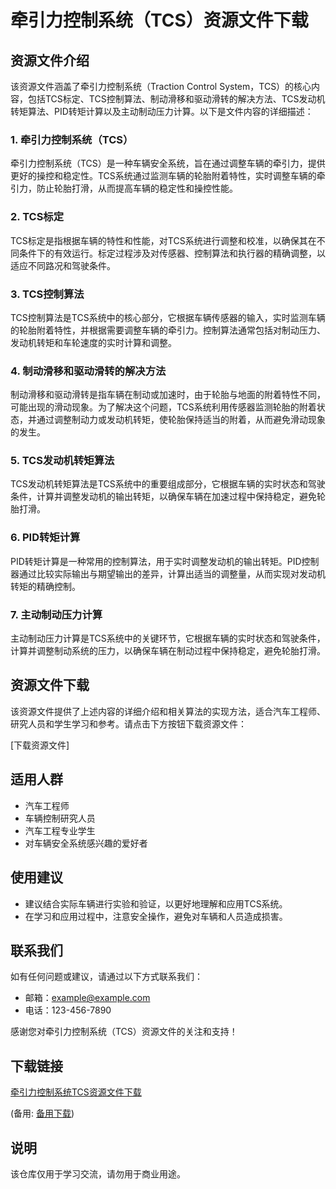 # 牵引力控制系统（TCS）资源文件下载

## 资源文件介绍

该资源文件涵盖了牵引力控制系统（Traction Control System，TCS）的核心内容，包括TCS标定、TCS控制算法、制动滑移和驱动滑转的解决方法、TCS发动机转矩算法、PID转矩计算以及主动制动压力计算。以下是文件内容的详细描述：

### 1. 牵引力控制系统（TCS）
牵引力控制系统（TCS）是一种车辆安全系统，旨在通过调整车辆的牵引力，提供更好的操控和稳定性。TCS系统通过监测车辆的轮胎附着特性，实时调整车辆的牵引力，防止轮胎打滑，从而提高车辆的稳定性和操控性能。

### 2. TCS标定
TCS标定是指根据车辆的特性和性能，对TCS系统进行调整和校准，以确保其在不同条件下的有效运行。标定过程涉及对传感器、控制算法和执行器的精确调整，以适应不同路况和驾驶条件。

### 3. TCS控制算法
TCS控制算法是TCS系统中的核心部分，它根据车辆传感器的输入，实时监测车辆的轮胎附着特性，并根据需要调整车辆的牵引力。控制算法通常包括对制动压力、发动机转矩和车轮速度的实时计算和调整。

### 4. 制动滑移和驱动滑转的解决方法
制动滑移和驱动滑转是指车辆在制动或加速时，由于轮胎与地面的附着特性不同，可能出现的滑动现象。为了解决这个问题，TCS系统利用传感器监测轮胎的附着状态，并通过调整制动力或发动机转矩，使轮胎保持适当的附着，从而避免滑动现象的发生。

### 5. TCS发动机转矩算法
TCS发动机转矩算法是TCS系统中的重要组成部分，它根据车辆的实时状态和驾驶条件，计算并调整发动机的输出转矩，以确保车辆在加速过程中保持稳定，避免轮胎打滑。

### 6. PID转矩计算
PID转矩计算是一种常用的控制算法，用于实时调整发动机的输出转矩。PID控制器通过比较实际输出与期望输出的差异，计算出适当的调整量，从而实现对发动机转矩的精确控制。

### 7. 主动制动压力计算
主动制动压力计算是TCS系统中的关键环节，它根据车辆的实时状态和驾驶条件，计算并调整制动系统的压力，以确保车辆在制动过程中保持稳定，避免轮胎打滑。

## 资源文件下载

该资源文件提供了上述内容的详细介绍和相关算法的实现方法，适合汽车工程师、研究人员和学生学习和参考。请点击下方按钮下载资源文件：

[下载资源文件]

## 适用人群

- 汽车工程师
- 车辆控制研究人员
- 汽车工程专业学生
- 对车辆安全系统感兴趣的爱好者

## 使用建议

- 建议结合实际车辆进行实验和验证，以更好地理解和应用TCS系统。
- 在学习和应用过程中，注意安全操作，避免对车辆和人员造成损害。

## 联系我们

如有任何问题或建议，请通过以下方式联系我们：

- 邮箱：example@example.com
- 电话：123-456-7890

感谢您对牵引力控制系统（TCS）资源文件的关注和支持！

## 下载链接
[牵引力控制系统TCS资源文件下载](https://pan.quark.cn/s/977866703e62) 

(备用: [备用下载](https://pan.baidu.com/s/1u52jq1gVRVvOy_PcnfLMcg?pwd=1234))

## 说明

该仓库仅用于学习交流，请勿用于商业用途。
